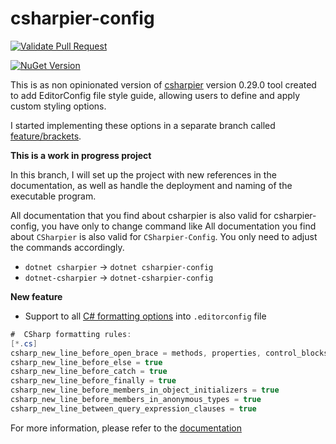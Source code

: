 
# csharpier-config

[![Validate Pull Request](https://github.com/pisolofin/csharpier-editorconfig/actions/workflows/validate_pull_request.yml/badge.svg?branch=feature%2Ftest-config-file)](https://github.com/pisolofin/csharpier-editorconfig/actions/workflows/validate_pull_request.yml)

[![NuGet Version](https://img.shields.io/nuget/v/CSharpier-Config?style=flat&color=blue)](https://www.nuget.org/packages/CSharpier-Config/)


This is as non opinionated version of [csharpier](https://github.com/belav/csharpier) version 0.29.0 tool created to add EditorConfig file style guide, allowing users to define and apply custom styling options.

I started implementing these options in a separate branch called [feature/brackets](https://github.com/pisolofin/csharpier-editorconfig/tree/feature/brackets).

**This is a work in progress project**

In this branch, I will set up the project with new references in the documentation, as well as handle the deployment and naming of the executable program.

All documentation that you find about csharpier is also valid for csharpier-config, you have only to change command like
All documentation you find about `CSharpier` is also valid for `CSharpier-Config`. You only need to adjust the commands accordingly.

- `dotnet csharpier` -> `dotnet csharpier-config`
- `dotnet-csharpier` -> `dotnet-csharpier-config`

**New feature**

- Support to all [C# formatting options](https://learn.microsoft.com/en-us/dotnet/fundamentals/code-analysis/style-rules/csharp-formatting-options) into `.editorconfig` file

```csharp
#  CSharp formatting rules:
[*.cs]
csharp_new_line_before_open_brace = methods, properties, control_blocks, types
csharp_new_line_before_else = true
csharp_new_line_before_catch = true
csharp_new_line_before_finally = true
csharp_new_line_before_members_in_object_initializers = true
csharp_new_line_before_members_in_anonymous_types = true
csharp_new_line_between_query_expression_clauses = true
```

For more information, please refer to the [documentation](/docs/Configuration.md)
